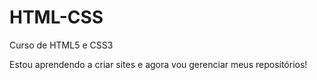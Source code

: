 # HTML-CSS
 Curso de HTML5 e CSS3

Estou aprendendo    a criar sites e agora vou gerenciar meus reposítórios!